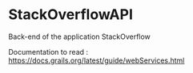 # StackOverflowAPI
Back-end of the application StackOverflow


Documentation to read : https://docs.grails.org/latest/guide/webServices.html